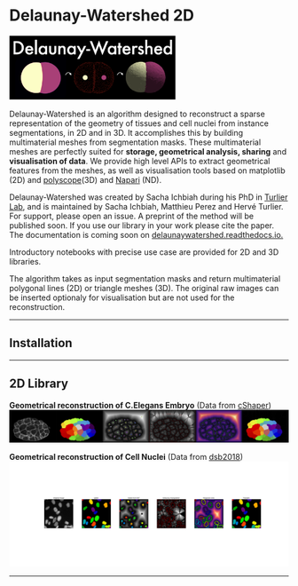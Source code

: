 # Delaunay-Watershed 2D

<img src="Figures_readme/Figure_logo_white_arrow.png" alt="drawing" width="300"/>


Delaunay-Watershed is an algorithm designed to reconstruct a sparse representation of the geometry of tissues and cell nuclei from instance segmentations, in 2D and in 3D. It accomplishes this by building multimaterial meshes from segmentation masks. These multimaterial meshes are perfectly suited for **storage, geometrical analysis, sharing** and **visualisation of data**. We provide high level APIs to extract geometrical features from the meshes, as well as visualisation tools based on matplotlib (2D) and [polyscope](https://polyscope.run)(3D) and [Napari](https://napari.org) (ND).

Delaunay-Watershed was created by Sacha Ichbiah during his PhD in [Turlier Lab](https://www.turlierlab.com), and is maintained by Sacha Ichbiah, Matthieu Perez and Hervé Turlier. For support, please open an issue.
A preprint of the method will be published soon. If you use our library in your work please cite the paper. The documentation is coming soon on [delaunaywatershed.readthedocs.io.](delaunaywatershed.readthedocs.io.)

Introductory notebooks with precise use case are provided for 2D and 3D libraries. 

The algorithm takes as input segmentation masks and return multimaterial polygonal lines (2D) or triangle meshes (3D).
The original raw images can be inserted optionaly for visualisation but are not used for the reconstruction.

---
## Installation

---
## 2D Library


**Geometrical reconstruction of C.Elegans Embryo** (Data from [cShaper](cao13jf.github.io/cshaperpage/))
![](Figures_readme/DW_2d_celegans.png "Title")


**Geometrical reconstruction of Cell Nuclei** (Data from [dsb2018](https://www.kaggle.com/c/data-science-bowl-2018))
![](Figures_readme/DW_2d_nuclei.png "Title")

---







